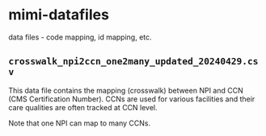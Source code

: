 # mimi-datafiles

data files - code mapping, id mapping, etc.

## `crosswalk_npi2ccn_one2many_updated_20240429.csv`

This data file contains the mapping (crosswalk) between NPI and CCN (CMS Certification Number). CCNs are used for various facilities and their care qualities are often tracked at CCN level. 

Note that one NPI can map to many CCNs. 


